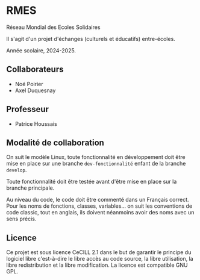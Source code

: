 # RMES
Réseau Mondial des Ecoles Solidaires

Il s'agit d'un projet d'échanges (culturels et éducatifs) entre-écoles.

Année scolaire, 2024-2025.

## Collaborateurs
- Noé Poirier
- Axel Duquesnay

## Professeur
- Patrice Houssais

## Modalité de collaboration
On suit le modèle Linux, toute fonctionnalité en développement doit être mise en place sur une branche `dev-fonctionnalité` enfant de la branche `develop`.

Toute fonctionnalité doit être testée avant d'être mise en place sur la branche principale.

Au niveau du code, le code doit être commenté dans un Français correct. Pour les noms de fonctions, classes, variables... on suit les conventions de code classic, tout en anglais, ils doivent néanmoins avoir des noms avec un sens précis.

## Licence
Ce projet est sous licence CeCILL 2.1 dans le but de garantir le principe du logiciel libre c'est-à-dire le libre accès au code source, la libre utilisation, la libre redistribution et la libre modification. La licence est compatible GNU GPL.
